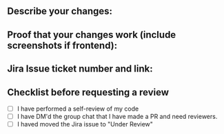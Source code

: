 ## Describe your changes:

## Proof that your changes work (include screenshots if frontend):

## Jira Issue ticket number and link:

## Checklist before requesting a review
- [ ] I have performed a self-review of my code
- [ ] I have DM'd the group chat that I have made a PR and need reviewers.
- [ ] I haved moved the Jira issue to "Under Review"
